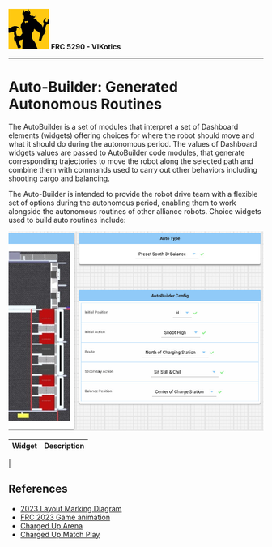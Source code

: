 ![FRC 5290 - VIKotics](../../../../../../../doc/graphics/5920-vikotics-logo_80x80.png "FRC 5290 - VIKotics")
**FRC 5290 - VIKotics**

---

# Auto-Builder: Generated Autonomous Routines

The AutoBuilder is a set of modules that interpret a set of Dashboard elements
(widgets) offering choices for where the robot should move and what it should do
during the autonomous period.  The values of Dashboard widgets values are passed
to AutoBuilder code modules, that generate corresponding trajectories to move
the robot along the selected path and combine them with commands used to carry
out other behaviors including shooting cargo and balancing.

The Auto-Builder is intended to provide the robot drive team with a flexible set
of options during the autonomous period, enabling them to work alongside the
autonomous routines of other alliance robots.  Choice widgets used to build auto
routines include:

![Auto-Builder Choice Widgets](./graphics/autobuilder-choice-widgets.jpg "Auto-Builder Choice Widgets")

| Widget | Description |
|:-------|:------------|
|


## References

- [2023 Layout Marking Diagram](https://firstfrc.blob.core.windows.net/frc2023/FieldAssets/2023LayoutMarkingDiagram.pdf)
- [FRC 2023 Game animation](https://www.youtube.com/watch?v=0zpflsYc4PA&feature=youtu.be)
- [Charged Up Arena](https://firstfrc.blob.core.windows.net/frc2023/Manual/Sections/2023FRCGameManual-05.pdf)
- [Charged Up Match Play](https://firstfrc.blob.core.windows.net/frc2023/Manual/Sections/2023FRCGameManual-06.pdf)
